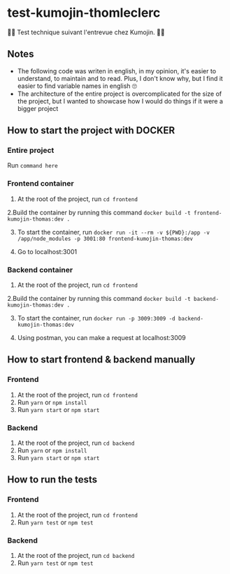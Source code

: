 # test-kumojin-thomleclerc

👨‍💻 Test technique suivant l'entrevue chez Kumojin. 👩‍💻

## Notes

- The following code was writen in english, in my opinion, it's easier to understand, to maintain and to read. Plus, I don't know why, but I find it easier to find variable names in english 🙄
- The architecture of the entire project is overcomplicated for the size of the project, but I wanted to showcase how I would do things if it were a bigger project

## How to start the project with DOCKER

### Entire project

Run `command here`

### Frontend container

1. At the root of the project, run `cd frontend`

2.Build the container by running this command `docker build -t frontend-kumojin-thomas:dev .`

3. To start the container, run `docker run -it --rm -v ${PWD}:/app -v /app/node_modules -p 3001:80 frontend-kumojin-thomas:dev`

4. Go to localhost:3001

### Backend container

1. At the root of the project, run `cd frontend`

2.Build the container by running this command `docker build -t backend-kumojin-thomas:dev .`

3. To start the container, run `docker run -p 3009:3009 -d backend-kumojin-thomas:dev`

4. Using postman, you can make a request at localhost:3009

## How to start frontend & backend manually

### Frontend

1. At the root of the project, run `cd frontend`
2. Run `yarn` or `npm install`
3. Run `yarn start` or `npm start`

### Backend

1. At the root of the project, run `cd backend`
2. Run `yarn` or `npm install`
3. Run `yarn start` or `npm start`

## How to run the tests

### Frontend

1. At the root of the project, run `cd frontend`
2. Run `yarn test` or `npm test`

### Backend

1. At the root of the project, run `cd backend`
2. Run `yarn test` or `npm test`
